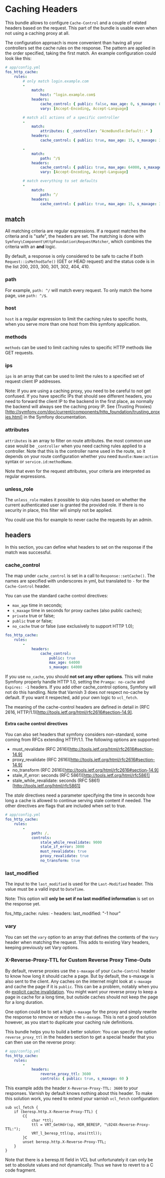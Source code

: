 Caching Headers
===============

This bundle allows to configure `Cache-Control` and a couple of related headers
based on the request. This part of the bundle is usable even when not using a
caching proxy at all.

The configuration approach is more convenient than having all your controllers
set the cache rules on the response. The pattern are applied in the order
specified, taking the first match. An example configuration could look like
this:

``` yaml
# app/config.yml
fos_http_cache:
    rules:
        # only match login.example.com
        -
            match:
                host: ^login.example.com$
            headers:
                cache_control: { public: false, max_age: 0, s_maxage: 0, last_modified: "-1 hour" }
                vary: [Accept-Encoding, Accept-Language]

        # match all actions of a specific controller
        -
            match:
                attributes: { _controller: ^AcmeBundle:Default:.* }
            headers:
                cache_control: { public: true, max_age: 15, s_maxage: 30, last_modified: "-1 hour" }

        -
            match:
                path: ^/$
            headers:
                cache_control: { public: true, max_age: 64000, s_maxage: 64000, last_modified: "-1 hour" }
                vary: [Accept-Encoding, Accept-Language]

        # match everything to set defaults
        -
            match:
                path: ^/
            headers:
                cache_control: { public: true, max_age: 15, s_maxage: 30, last_modified: "-1 hour" }
```

match
-----

All matching criteria are regular expressions. If a request matches the
criteria and is "safe", the headers are set. The matching is done with
`Symfony\Component\HttpFoundation\RequestMatcher`, which combines the
criteria with an **and** logic.

By default, a response is only considered to be safe to cache if both
`Request::isMethodSafe()` (GET or HEAD request) and the status code is in the
list 200, 203, 300, 301, 302, 404, 410.

### path

For example, ``path: ^/`` will match every request. To only match the home
page, use ``path: ^/$``.

### host

`host` is a regular expression to limit the caching rules to specific hosts,
when you serve more than one host from this symfony application.

### methods

`methods` can be used to limit caching rules to specific HTTP methods like
GET requests.

### ips

`ips` is an array that can be used to limit the rules to a specified set of
request client IP addresses.

Note: If you are using a caching proxy, you need to be careful to not get
confused. If you have specific IPs that should see different headers, you need
to forward the client IP to the backend in the first place, as normally the
backend will always see the caching proxy IP. See
(Trusting Proxies)[http://symfony.com/doc/current/components/http_foundation/trusting_proxies.html]
in the Symfony documentation.

### attributes

`attributes` is an array to filter on route attributes. the most common use
case would be `_controller` when you need caching rules applied to a
controller. Note that this is the controller name used in the route, so it
depends on your route configuration whether you need `Bundle:Name:action`
syntax or `service.id:methodName`.

Note that even for the request attributes, your criteria are interpreted as
regular expressions.

### unless_role

The ``unless_role`` makes it possible to skip rules based on whether the
current authenticated user is granted the provided role. If there is no
security in place, this filter will simply not be applied.

You could use this for example to never cache the requests by an admin.

headers
-------

In this section, you can define what headers to set on the response if the
match was successful.

### cache_control

The map under `cache_control` is set in a call to `Response::setCache()`. The
names are specified with underscores in yml, but translated to `-` for the
`Cache-Control` header.

You can use the standard cache control directives:

* `max_age` time in seconds;
* `s_maxage` time in seconds for proxy caches (also public caches);
* `private` true or false;
* `public` true or false;
* `no_cache` true or false (use exclusively to support HTTP 1.0);

``` yaml
fos_http_cache:
    rules:
        -
            headers:
                cache_control:
                    public: true
                    max_age: 64000
                    s_maxage: 64000
```

If you use `no_cache`, you should **not set any other options**. This will make
Symfony properly handle HTTP 1.0, setting the `Pramga: no-cache` and
`Expires: -1` headers. If you add other cache_control options, Symfony will not
do this handling. Note that Varnish 3 does *not* respect no-cache by default.
If you want it respected, add your own logic to `vcl_fetch`.

The meaning of the cache-control headers are defined in detail in
(RFC 2616, HTTP/1.1)[http://tools.ietf.org/html/rfc2616#section-14.9].

#### Extra cache control directives

You can also set headers that symfony considers non-standard, some coming from
RFCs extending HTTP/1.1. The following options are supported:

* must_revalidate (RFC 2616)[http://tools.ietf.org/html/rfc2616#section-14.9]
* proxy_revalidate (RFC 2616)[http://tools.ietf.org/html/rfc2616#section-14.9]
* no_transform (RFC 2616)[http://tools.ietf.org/html/rfc2616#section-14.9]
* stale_if_error: seconds (RFC 5861)[http://tools.ietf.org/html/rfc5861]
* stale_while_revalidate: seconds (RFC 5861)[http://tools.ietf.org/html/rfc5861]

The *stale* directives need a parameter specifying the time in seconds how long
a  cache is allowed to continue serving stale content if needed. The other
directives are flags that are included when set to true.

``` yaml
# app/config.yml
fos_http_cache:
    rules:
        -
            path: /,
            controls:
                stale_while_revalidate: 9000
                stale_if_error: 3000
                must_revalidate: true
                proxy_revalidate: true
                no_transform: true
```

### last_modified

The input to the `last_modified` is used for the `Last-Modified` header. This
value must be a valid input to `DateTime`.

Note: This option will **only be set if no last modified information** is set
on the response yet.

fos_http_cache:
    rules:
        -
            headers:
                last_modified: "-1 hour"

### vary

You can set the `vary` option to an array that defines the contents of the
`Vary` header when matching the request. This adds to existing Vary headers,
keeping previously set Vary options.

### X-Reverse-Proxy-TTL for Custom Reverse Proxy Time-Outs

By default, reverse proxies use the `s-maxage` of your `Cache-Control` header
to know how long it should cache a page. But by default, the s-maxage is also
sent to the client. Any caches on the internet might look at `s-maxage` and
cache the page if it is `public`. This can be a problem, notably when you do
[explicit cache invalidation](cache-manager.md). You might want your reverse
proxy to keep a page in cache for a long time, but outside caches should not
keep the page for a long duration.

One option could be to set a high `s-maxage` for the proxy and simply rewrite
the response to remove or reduce the `s-maxage`. This is not a good solution
however, as you start to duplicate your caching rule definitions.

This bundle helps you to build a better solution: You can specify the option
`reverse_proxy_ttl` in the headers section to get a special header that you can
then use on the reverse proxy:

``` yaml
# app/config.yml
fos_http_cache:
    rules:
        -
            headers:
                reverse_proxy_ttl: 3600
                controls: { public: true, s_maxage: 60 }
```

This example adds the header `X-Reverse-Proxy-TTL: 3600` to your responses.
Varnish by default knows nothing about this header. To make this solution work,
you need to extend your varnish `vcl_fetch` configuration:

```
sub vcl_fetch {
    if (beresp.http.X-Reverse-Proxy-TTL) {
        C{
            char *ttl;
            ttl = VRT_GetHdr(sp, HDR_BERESP, "\024X-Reverse-Proxy-TTL:");
            VRT_l_beresp_ttl(sp, atoi(ttl));
        }C
        unset beresp.http.X-Reverse-Proxy-TTL;
    }
}
```

Note that there is a beresp.ttl field in VCL but unfortunately it can only be
set to absolute values and not dynamically. Thus we have to revert to a C code
fragment.
